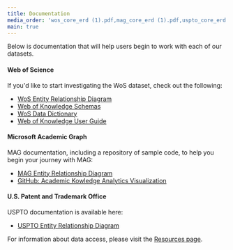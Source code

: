 ```yaml
---
title: Documentation
media_order: 'wos_core_erd (1).pdf,mag_core_erd (1).pdf,uspto_core_erd (3).pdf,Web of Science-CCC-XML Guide_v2.2.pdf'
main: true
---
```


Below is documentation that will help users begin to work with each of our datasets.

#### Web of Science ####
If you'd like to start investigating the WoS dataset, check out the following:
* [WoS Entity Relationship Diagram](wos_core_erd%20%281%29.pdf)
* [Web of Knowledge Schemas](Web%20of%20Science-CCC-XML%20Guide_v2.2.pdf)
* [WoS Data Dictionary](https://iuni.iu.edu/files/WoS_Documents/Web_of_Science_Data_Dictionary.pdf)
* [Web of Knowledge User Guide](Web%20of%20Science-CCC-XML%20Guide_v2.2.pdf)

#### Microsoft Academic Graph ####
MAG documentation, including a repository of sample code, to help you begin your journey with MAG:
* [MAG Entity Relationship Diagram](mag_core_erd%20%281%29.pdf)
* [GitHub: Academic Kowledge Analytics Visualization](https://github.com/Azure-Samples/academic-knowledge-analytics-visualization)

#### U.S. Patent and Trademark Office ####
USPTO documentation is available here:
* [USPTO Entity Relationship Diagram](uspto_core_erd%20%283%29.pdf)

For information about data access, please visit the [Resources page](https://cadre.iu.edu/resources). 